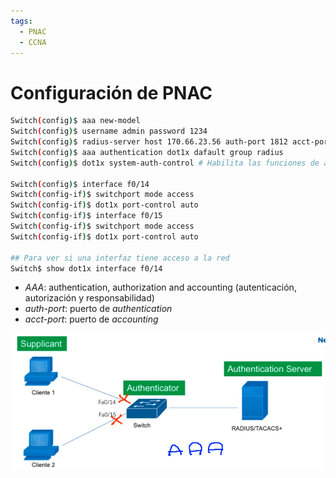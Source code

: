```yaml
---
tags:
  - PNAC
  - CCNA
---
```


# Configuración de PNAC

``` bash
Switch(config)$ aaa new-model
Switch(config)$ username admin password 1234
Switch(config)$ radius-server host 170.66.23.56 auth-port 1812 acct-port 1813 key CLAVERADIUS
Switch(config)$ aaa authentication dot1x dafault group radius
Switch(config)$ dot1x system-auth-control # Habilita las funciones de auth

Switch(config)$ interface f0/14
Switch(config-if)$ switchport mode access
Switch(config-if)$ dot1x port-control auto
Switch(config-if)$ interface f0/15
Switch(config-if)$ switchport mode access
Switch(config-if)$ dot1x port-control auto

## Para ver si una interfaz tiene acceso a la red
Switch$ show dot1x interface f0/14

```

- _AAA_: authentication, authorization and accounting (autenticación, autorización y responsabilidad)
- _auth-port_: puerto de _authentication_
- _acct-port_: puerto de _accounting_

![](_anexos_/Screenshot%20from%202024-01-05%2008-23-19.png)